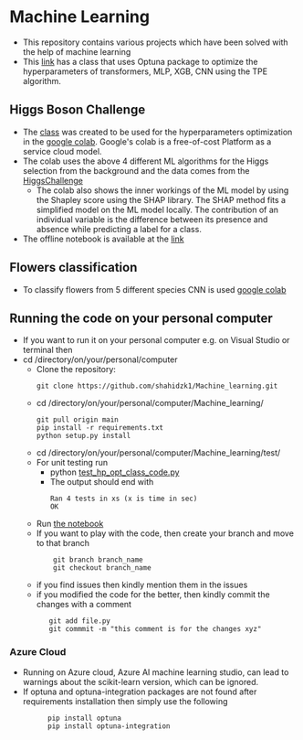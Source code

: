 # Machine Learning
- This repository contains various projects which have been solved with the help of machine learning
- This [link](https://github.com/shahidzk1/Machine_learning/blob/main/HP_OPT_class/HP_OPT_class_code.py) has a class that uses Optuna package to optimize the hyperparameters of transformers, MLP, XGB, CNN using the TPE algorithm.

## Higgs Boson Challenge
  - The [class](https://github.com/shahidzk1/Machine_learning/blob/main/HP_OPT_class/HP_OPT_class_code.py) was created to be used for the hyperparameters optimization in the [google colab](https://colab.research.google.com/drive/1I4HS7SZduw426C-YuxboArrfI9QiT6OV?usp=sharing). Google's colab is a free-of-cost Platform as a service cloud model.
  - The colab uses the above 4 different ML algorithms for the Higgs selection from the background and the data comes from the [HiggsChallenge](https://www.kaggle.com/competitions/higgs-boson/data)
    - The colab also shows the inner workings of the ML model by using the Shapley score using the SHAP library. The SHAP method fits a simplified model on the ML model locally. The contribution of an individual variable is the difference between its presence and absence while predicting a label for a class.
  - The offline notebook is available at the [link](https://github.com/shahidzk1/HP_OPT/blob/main/Higgs_challenge/HiggsBosonChallenge.ipynb)
## Flowers classification
 - To classify flowers from 5 different species CNN is used [google colab](https://colab.research.google.com/drive/1GqXfQ9thSFojbgLURxic5kIFXJL0l0xB?usp=sharing)
## Running the code on your personal computer
  - If you want to run it on your personal computer e.g. on Visual Studio or terminal then
  - cd /directory/on/your/personal/computer
    - Clone the repository:
      ```
      git clone https://github.com/shahidzk1/Machine_learning.git
      ```
    - cd /directory/on/your/personal/computer/Machine_learning/
      ```
      git pull origin main
      pip install -r requirements.txt
      python setup.py install
      ```
    - cd /directory/on/your/personal/computer/Machine_learning/test/
    - For unit testing run
       - python [test_hp_opt_class_code.py](https://github.com/shahidzk1/Machine_learning/blob/main/HP_OPT_class/test_hp_opt_class_code.py)
       - The output should end with
          ```
          Ran 4 tests in xs (x is time in sec)
          OK
          ```
    - Run [the notebook](https://github.com/shahidzk1/Machine_learning/blob/main/Higgs_challenge/HiggsBosonChallenge_personal_PC.ipynb)
    - If you want to play with the code, then create your branch and move to that branch
      ```
          git branch branch_name
          git checkout branch_name
      ```
    - if you find issues then kindly mention them in the issues
    - if you modified the code for the better, then kindly commit the changes with a comment
       ```
          git add file.py
          git commmit -m "this comment is for the changes xyz"
      ```
### Azure Cloud
 - Running on Azure cloud, Azure AI machine learning studio, can lead to warnings about the scikit-learn version, which can be ignored.
 - If optuna and optuna-integration packages are not found after requirements installation then simply use the following
    ```
          pip install optuna
          pip install optuna-integration
    ```
    
